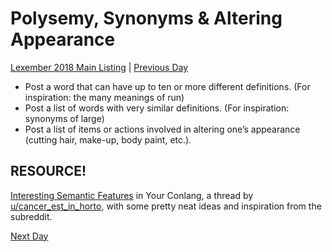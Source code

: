 # Polysemy, Synonyms & Altering Appearance
[Lexember 2018 Main Listing](toc_lex18.md) | [Previous Day](01.md)

+ Post a word that can have up to ten or more different definitions. (For inspiration: the many meanings of run)
+ Post a list of words with very similar definitions. (For inspiration: synonyms of large)
+ Post a list of items or actions involved in altering one’s appearance (cutting hair, make-up, body paint, etc.).

## RESOURCE!

[Interesting Semantic Features](https://redd.it/9gdnnv) in Your Conlang, a thread by [u/cancer_est_in_horto](https://www.reddit.com/u/cancer_est_in_horto/), with some pretty neat ideas and inspiration from the subreddit.

[Next Day](03.md)
